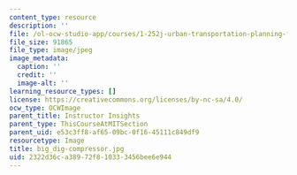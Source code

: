 ```yaml
---
content_type: resource
description: ''
file: /ol-ocw-studio-app/courses/1-252j-urban-transportation-planning-fall-2016/2322d36ca38972f810333456bee6e944_big_dig-compressor.jpg
file_size: 91865
file_type: image/jpeg
image_metadata:
  caption: ''
  credit: ''
  image-alt: ''
learning_resource_types: []
license: https://creativecommons.org/licenses/by-nc-sa/4.0/
ocw_type: OCWImage
parent_title: Instructor Insights
parent_type: ThisCourseAtMITSection
parent_uid: e53c3ff8-af65-09bc-0f16-45111c849df9
resourcetype: Image
title: big_dig-compressor.jpg
uid: 2322d36c-a389-72f8-1033-3456bee6e944
---
```

